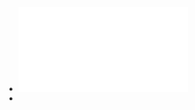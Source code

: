 - ![Counterfeit_Integrated_Circuits_A_Rising_Threat_in_the_Global_Semiconductor_Supply_Chain.pdf](../assets/Counterfeit_Integrated_Circuits_A_Rising_Threat_in_the_Global_Semiconductor_Supply_Chain_1705507154039_0.pdf)
-